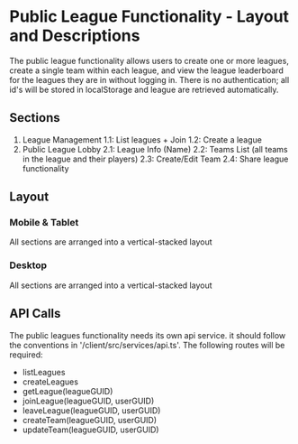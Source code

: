 # Public League Functionality - Layout and Descriptions

The public league functionality allows users to create one or more leagues, create a single team within each league, and view the league leaderboard for the leagues they are in without logging in. There is no authentication; all id's will be stored in localStorage and league are retrieved automatically.

## Sections

1. League Management
   1.1: List leagues + Join
   1.2: Create a league
2. Public League Lobby
   2.1: League Info (Name)
   2.2: Teams List (all teams in the league and their players)
   2.3: Create/Edit Team
   2.4: Share league functionality

## Layout

### Mobile & Tablet

All sections are arranged into a vertical-stacked layout

### Desktop

All sections are arranged into a vertical-stacked layout

## API Calls

The public leagues functionality needs its own api service. it should follow the conventions in '/client/src/services/api.ts'. The following routes will be required:

- listLeagues
- createLeagues
- getLeague(leagueGUID)
- joinLeague(leagueGUID, userGUID)
- leaveLeague(leagueGUID, userGUID)
- createTeam(leagueGUID, userGUID)
- updateTeam(leagueGUID, userGUID)
